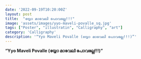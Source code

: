 ```yaml
---
date: '2022-09-19T10:20:00Z'
layout: post
title:  "യ്യോ മാവേലി പോവല്ലേ!!!"
image: 'assets/images/yyo-maveli-povalle_sq.jpg'
tags: ["Poster", "illustratin", "Calligraphy", "art"]
category: 'Calligraphy'
description: '“Yyo Maveli Povalle (യ്യോ മാവേലി പോവല്ലേ!!!)”'
---
```

**“Yyo Maveli Povalle (യ്യോ മാവേലി പോവല്ലേ!!!)”**